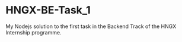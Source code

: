 # HNGX-BE-Task_1
My Nodejs solution to the first task in the Backend Track of the HNGX Internship programme.
